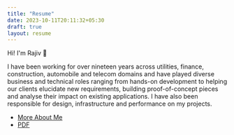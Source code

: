 ```yaml
---
title: "Resume"
date: 2023-10-11T20:11:32+05:30
draft: true
layout: resume
---
```



Hi! I'm Rajiv 👋

I have been working for over nineteen years across utilities, finance, construction, automobile and telecom domains and have played diverse business and technical roles ranging from hands-on development to helping our clients elucidate new requirements, building proof-of-concept pieces and analyse their impact on existing applications. 
I have also been responsible for design, infrastructure and performance on my projects.

- [More About Me](/about/index.html)
- [PDF](/docs/RajivRNair.pdf)
